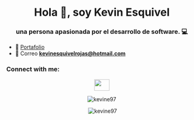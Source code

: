 <h1 align="center">Hola 👋, soy Kevin Esquivel</h1>
<h3 align="center">una persona apasionada por el desarrollo de software. 💻</h3>

- 🔗 [Portafolio](https://kevinesquivel.netlify.app/)
- 📩 Correo **kevinesquivelrojas@hotmail.com**

<h3 align="left">Connect with me:</h3>
<p align="center">
<a href="https://linkedin.com/in/kevin-esquivel-174b101b3" target="blank"><img align="center" src="https://www.flaticon.es/svg/vstatic/svg/174/174857.svg?token=exp=1615433060~hmac=a5495a55f4212ce0ad3ba04e540f35aa" alt="kevin-esquivel-174b101b3" height="30" width="40" style="color: #FFF;" /></a>
</p>


<p align="center"><img  src="https://github-readme-stats.vercel.app/api/top-langs?username=kevine97&show_icons=true&locale=en&layout=compact" alt="kevine97" /></p>
<p align="center">&nbsp;<img  src="https://github-readme-stats.vercel.app/api?username=kevine97&show_icons=true&locale=en" alt="kevine97" /></p>
